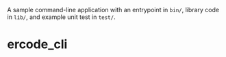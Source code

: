 A sample command-line application with an entrypoint in `bin/`, library code
in `lib/`, and example unit test in `test/`.
# ercode_cli
